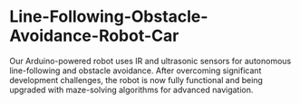 # Line-Following-Obstacle-Avoidance-Robot-Car
Our Arduino-powered robot uses IR and ultrasonic sensors for autonomous line-following and obstacle avoidance. After overcoming significant development challenges, the robot is now fully functional and being upgraded with maze-solving algorithms for advanced navigation.
